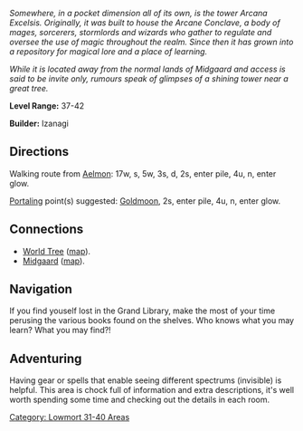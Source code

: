 *Somewhere, in a pocket dimension all of its own, is the tower Arcana
Excelsis. Originally, it was built to house the Arcane Conclave, a body
of mages, sorcerers, stormlords and wizards who gather to regulate and
oversee the use of magic throughout the realm. Since then it has grown
into a repository for magical lore and a place of learning.*

*While it is located away from the normal lands of Midgaard and access
is said to be invite only, rumours speak of glimpses of a shining tower
near a great tree.*

**Level Range:** 37-42

**Builder:** Izanagi

## Directions

Walking route from [Aelmon](Aelmon "wikilink"): 17w, s, 5w, 3s, d, 2s,
enter pile, 4u, n, enter glow.

[Portaling](Portal "wikilink") point(s) suggested:
[Goldmoon](Goldmoon "wikilink"), 2s, enter pile, 4u, n, enter glow.

## Connections

-   [World Tree](:Category:_World_Tree "wikilink")
    ([map](World_Tree_Map "wikilink")).
-   [ Midgaard](:Category:_Midgaard "wikilink")
    ([map](Midgaard_Map "wikilink")).

## Navigation

If you find youself lost in the Grand Library, make the most of your
time perusing the various books found on the shelves. Who knows what you
may learn? What you may find?!

## Adventuring

Having gear or spells that enable seeing different spectrums (invisible)
is helpful. This area is chock full of information and extra
descriptions, it's well worth spending some time and checking out the
details in each room.

[Category: Lowmort 31-40
Areas](Category:_Lowmort_31-40_Areas "wikilink")
